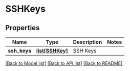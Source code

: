 # SSHKeys

## Properties
Name | Type | Description | Notes
------------ | ------------- | ------------- | -------------
**ssh_keys** | [**list[SSHKey]**](SSHKey.md) | SSH Keys | 

[[Back to Model list]](../README.md#documentation-for-models) [[Back to API list]](../README.md#documentation-for-api-endpoints) [[Back to README]](../README.md)


